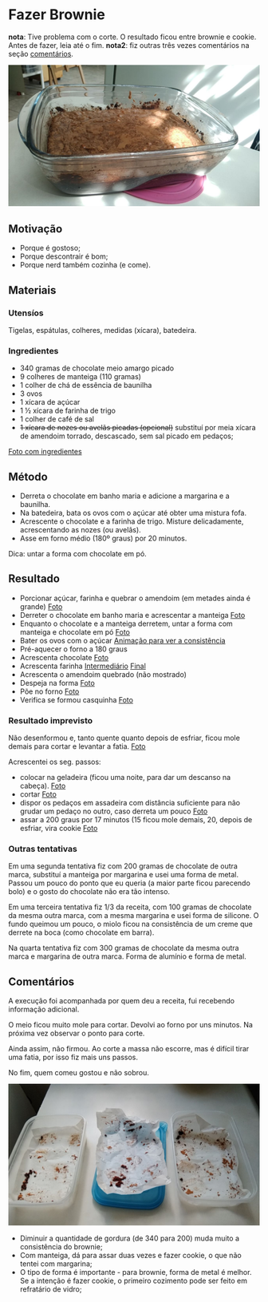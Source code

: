 # Fazer Brownie
**nota**: Tive problema com o corte. O resultado ficou entre brownie e cookie. Antes de fazer, leia até o fim.
**nota2**: fiz outras três vezes comentários na seção [comentários](https://github.com/FNakano/CFA/tree/master/projetos/Brownie#coment%C3%A1rios).

![Foto](photo1666285829.jpeg)


## Motivação

- Porque é gostoso;
- Porque descontrair é bom;
- Porque nerd também cozinha (e come).


## Materiais

### Utensíos

Tigelas, espátulas, colheres, medidas (xícara), batedeira.

### Ingredientes 

- 340 gramas de chocolate meio amargo picado
- 9 colheres de manteiga (110 gramas)
- 1 colher de chá de essência de baunilha
- 3 ovos
- 1 xícara de açúcar
- 1 ½ xícara de farinha de trigo
- 1 colher de café de sal
- ~~1 xícara de nozes ou avelãs picadas (opcional)~~ substituí por meia xícara de amendoim torrado, descascado, sem sal picado em pedaços;

[Foto com ingredientes](photo1666281350.jpeg)


## Método

- Derreta o chocolate em banho maria e adicione a margarina e a baunilha.
- Na batedeira, bata os ovos com o açúcar até obter uma mistura fofa.
- Acrescente o chocolate e a farinha de trigo. Misture delicadamente, acrescentando as nozes (ou avelãs). 
- Asse em forno médio (180º graus) por 20 minutos.

Dica: untar a forma com chocolate em pó.

## Resultado

- Porcionar açúcar, farinha e quebrar o amendoim (em metades ainda é grande) [Foto](photo1666282509.jpeg)
- Derreter o chocolate em banho maria e acrescentar a manteiga [Foto](photo1666282835.jpeg)
- Enquanto o chocolate e a manteiga derretem, untar a forma com manteiga e chocolate em pó [Foto](photo1666282993.jpeg)
- Bater os ovos com o açúcar [Animação para ver a consistência](output.gif)
- Pré-aquecer o forno a 180 graus
- Acrescenta chocolate [Foto](photo1666283923.jpeg)
- Acrescenta farinha [Intermediário](photo1666284065.jpeg)  [Final](photo1666284135.jpeg)
- Acrescenta o amendoim quebrado (não mostrado)
- Despeja na forma [Foto](photo1666284393.jpeg)
- Põe no forno [Foto](photo1666284462.jpeg)
- Verifica se formou casquinha [Foto](photo1666285593.jpeg)

### Resultado imprevisto

Não desenformou e, tanto quente quanto depois de esfriar, ficou mole demais para cortar e levantar a fatia. [Foto](msg-691578869-724.jpg)


Acrescentei os seg. passos:

- colocar na geladeira (ficou uma noite, para dar um descanso na cabeça).  [Foto](msg-691578869-722.jpg)
- cortar [Foto](msg-691578869-721.jpg)
- dispor os pedaços em assadeira com distância suficiente para não grudar um pedaço no outro, caso derreta um pouco  [Foto](msg-691578869-720.jpg)
- assar a 200 graus por 17 minutos (15 ficou mole demais, 20, depois de esfriar, vira cookie  [Foto](msg-691578869-719.jpg)

### Outras tentativas

Em uma segunda tentativa fiz com 200 gramas de chocolate de outra marca, substituí a manteiga por margarina e usei uma forma de metal. Passou um pouco do ponto que eu queria (a maior parte ficou parecendo bolo) e o gosto do chocolate não era tão intenso.

Em uma terceira tentativa fiz 1/3 da receita, com 100 gramas de chocolate da mesma outra marca, com a mesma margarina e usei forma de silicone. O fundo queimou um pouco, o miolo ficou na consistência de um creme que derrete na boca (como chocolate em barra).

Na quarta tentativa fiz com 300 gramas de chocolate da mesma outra marca e margarina de outra marca. Forma de alumínio e forma de metal.

## Comentários

A execução foi acompanhada por quem deu a receita, fui recebendo informação adicional.

O meio ficou muito mole para cortar. Devolvi ao forno por uns minutos. Na próxima vez observar o ponto para corte.

Ainda assim, não firmou. Ao corte a massa não escorre, mas é difícil tirar uma fatia, por isso fiz mais uns passos.

No fim, quem comeu gostou e não sobrou.

![Foto fim](photo1666532025.jpeg)

- Diminuir a quantidade de gordura (de 340 para 200) muda muito a consistência do brownie;
- Com manteiga, dá para assar duas vezes e fazer cookie, o que não tentei com margarina;
- O tipo de forma é importante - para brownie, forma de metal é melhor. Se a intenção é fazer cookie, o primeiro cozimento pode ser feito em refratário de vidro;
